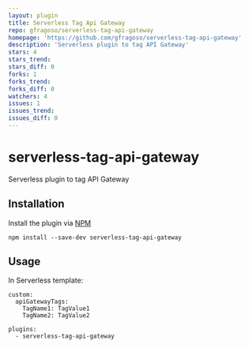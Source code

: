 ```yaml
---
layout: plugin
title: Serverless Tag Api Gateway
repo: gfragoso/serverless-tag-api-gateway
homepage: 'https://github.com/gfragoso/serverless-tag-api-gateway'
description: 'Serverless plugin to tag API Gateway'
stars: 4
stars_trend: 
stars_diff: 0
forks: 1
forks_trend: 
forks_diff: 0
watchers: 4
issues: 1
issues_trend: 
issues_diff: 0
---
```



# serverless-tag-api-gateway
Serverless plugin to tag API Gateway

## Installation

Install the plugin via <a href="https://docs.npmjs.com/cli/install">NPM</a>

```
npm install --save-dev serverless-tag-api-gateway
```

## Usage

In Serverless template:

```
custom:
  apiGatewayTags:
    TagName1: TagValue1
    TagName2: TagValue2

plugins: 
  - serverless-tag-api-gateway

```
